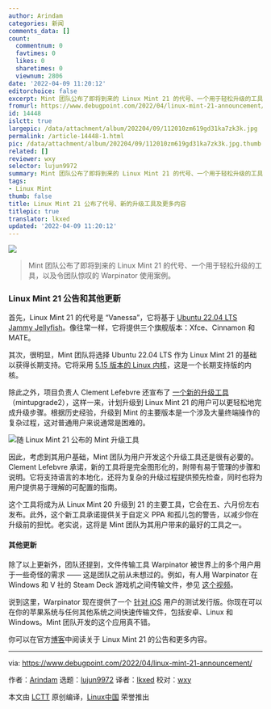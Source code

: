 ```yaml
---
author: Arindam
categories: 新闻
comments_data: []
count:
  commentnum: 0
  favtimes: 0
  likes: 0
  sharetimes: 0
  viewnum: 2806
date: '2022-04-09 11:20:12'
editorchoice: false
excerpt: Mint 团队公布了即将到来的 Linux Mint 21 的代号、一个用于轻松升级的工具，以及令团队惊叹的 Warpinator 使用案例。
fromurl: https://www.debugpoint.com/2022/04/linux-mint-21-announcement/
id: 14448
islctt: true
largepic: /data/attachment/album/202204/09/112010zm619gd31ka7zk3k.jpg
permalink: /article-14448-1.html
pic: /data/attachment/album/202204/09/112010zm619gd31ka7zk3k.jpg.thumb.jpg
related: []
reviewer: wxy
selector: lujun9972
summary: Mint 团队公布了即将到来的 Linux Mint 21 的代号、一个用于轻松升级的工具，以及令团队惊叹的 Warpinator 使用案例。
tags:
- Linux Mint
thumb: false
title: Linux Mint 21 公布了代号、新的升级工具及更多内容
titlepic: true
translator: lkxed
updated: '2022-04-09 11:20:12'
---
```


![](/data/attachment/album/202204/09/112010zm619gd31ka7zk3k.jpg)



> 
> Mint 团队公布了即将到来的 Linux Mint 21 的代号、一个用于轻松升级的工具，以及令团队惊叹的 Warpinator 使用案例。
> 
> 
> 


### Linux Mint 21 公告和其他更新


首先，Linux Mint 21 的代号是 “Vanessa”，它将基于 [Ubuntu 22.04 LTS Jammy Jellyfish](https://www.debugpoint.com/2022/01/ubuntu-22-04-lts/)。像往常一样，它将提供三个旗舰版本：Xfce、Cinnamon 和 MATE。


其次，很明显，Mint 团队将选择 Ubuntu 22.04 LTS 作为 Linux Mint 21 的基础以获得长期支持。它将采用 [5.15 版本的 Linux 内核](https://www.debugpoint.com/2021/11/linux-kernel-5-15/)，这是一个长期支持版的内核。


除此之外，项目负责人 Clement Lefebvre 还宣布了 [一个新的升级工具](https://github.com/linuxmint/mintupgrade2)（mintupgrade2），这样一来，计划升级到 Linux Mint 21 的用户可以更轻松地完成升级步骤。根据历史经验，升级到 Mint 的主要版本是一个涉及大量终端操作的复杂过程，这对普通用户来说通常是困难的。


![随 Linux Mint 21 公布的 Mint 升级工具](/data/attachment/album/202204/09/112012i6p6y9kyn2p1ain2.jpg)


因此，考虑到其用户基础，Mint 团队为用户开发这个升级工具还是很有必要的。Clement Lefebvre 承诺，新的工具将是完全图形化的，附带有易于管理的步骤和说明。它将支持语言的本地化，还将为复杂的升级过程提供预先检查，同时也将为用户提供易于理解的可配置的指南。


这个工具将成为从 Linux Mint 20 升级到 21 的主要工具，它会在五、六月份左右发布。此外，这个新工具承诺提供关于自定义 PPA 和孤儿包的警告，以减少你在升级前的担忧。老实说，这将是 Mint 团队为其用户带来的最好的工具之一。


#### 其他更新


除了以上更新外，团队还提到，文件传输工具 Warpinator 被世界上的多个用户用于一些奇怪的需求 —— 这是团队之前从未想过的。例如，有人用 Warpinator 在 Windows 和 V 社的 Steam Deck 游戏机之间传输文件，参见 [这个视频](https://www.youtube.com/watch?v=sHdQT6kI6Q8)。


说到这里，Warpinator 现在提供了一个 [针对 iOS](https://www.reddit.com/r/linuxmint/comments/rn04lw/interest_in_warpinator_for_ios/) 用户的测试发行版。你现在可以在你的苹果系统与任何其他系统之间快速传输文件，包括安卓、Linux 和 Windows。Mint 团队开发的这个应用真不错。


你可以在官方[博客](https://blog.linuxmint.com/?p=4293)中阅读关于 Linux Mint 21 的公告和更多内容。




---


via: <https://www.debugpoint.com/2022/04/linux-mint-21-announcement/>


作者：[Arindam](https://www.debugpoint.com/author/admin1/) 选题：[lujun9972](https://github.com/lujun9972) 译者：[lkxed](https://github.com/lkxed) 校对：[wxy](https://github.com/wxy)


本文由 [LCTT](https://github.com/LCTT/TranslateProject) 原创编译，[Linux中国](https://linux.cn/) 荣誉推出
